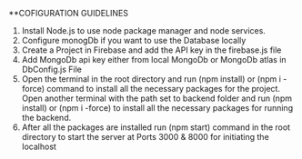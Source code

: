 **COFIGURATION GUIDELINES

1. Install Node.js to use node package manager and node services.
2. Configure monogDb if you want to use the Database locally
3. Create a Project in Firebase and add the API key in the firebase.js file
4. Add MongoDb api key either from local MongoDb or MongoDb atlas in DbConfig.js File
5. Open the terminal in the root directory and run (npm install) or (npm i -force) command to install all the necessary packages 
   for the project. Open another terminal with the path set to backend folder and run (npm install) or (npm i -force) to install all the necessary
   packages for running the backend.
6. After all the packages are installed run (npm start) command in the root directory to start the server at Ports 3000 & 8000 for 
   initiating the localhost
